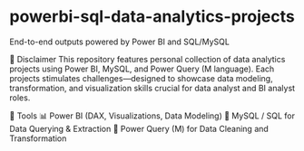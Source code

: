 # powerbi-sql-data-analytics-projects
End-to-end outputs powered by Power BI and SQL/MySQL

📌 Disclaimer
This repository features personal collection of data analytics projects using Power BI, MySQL, and Power Query (M language). Each projects stimulates challenges—designed to showcase data modeling, transformation, and visualization skills crucial for data analyst and BI analyst roles.

🔧 Tools
📊 Power BI (DAX, Visualizations, Data Modeling)
🧮 MySQL / SQL for Data Querying & Extraction
🔄 Power Query (M) for Data Cleaning and Transformation
